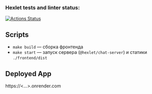 ### Hexlet tests and linter status:
[![Actions Status](https://github.com/bahhteek/frontend-project-12/actions/workflows/hexlet-check.yml/badge.svg)](https://github.com/bahhteek/frontend-project-12/actions)

## Scripts
- `make build` — сборка фронтенда
- `make start` — запуск сервера (`@hexlet/chat-server`) и статики `./frontend/dist`

## Deployed App
https://<...>.onrender.com